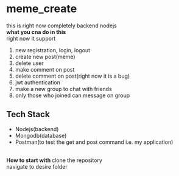 # meme_create
this is right now completely backend nodejs <br>
<b> what you cna do in this </b><br>
right now it support <br>
<ol>
  <li>new registration, login, logout</li>
  <li> create new post(meme)</li>
  <li>delete user</li>
  <li>make comment on post</li>
  <li>delete comment on post(right now it is a bug)</li>
  <li>jwt authentication</li>
  <li>make a new group to chat with friends</li>
  <li>only those who joined can message on group</li>
</ol>

<h2>Tech Stack</h2>
<ul>
<li>Nodejs(backend)</li>
<li>Mongodb(database)</li>
<li>Postman(to test the get and post command i.e. my application)</li>
</ul>

<br>
<b> How to start with </b>
clone the repository <br>
navigate to desire folder<br>
